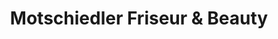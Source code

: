 ---
title: "Motschiedler Friseur & Beauty"
url: /nuernberg/motschiedler-friseur-und-beauty/
shop: Friseur
---